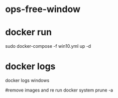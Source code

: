 # ops-free-window

# docker run
sudo docker-compose -f win10.yml up -d

# docker logs
docker logs windows

#remove images and re run
docker system prune -a

